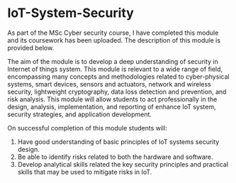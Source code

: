 # IoT-System-Security

As part of the MSc Cyber security course, I have completed this module and its coursework has been uploaded. The description of this module is provided below.

The aim of the module is to develop a deep understanding of security in Internet of things system. This module is relevant to a wide range of field, encompassing many concepts and methodologies related to cyber-physical systems, smart devices, sensors and actuators, network and wireless security, lightweight cryptography, data loss detection and prevention, and risk analysis. This module will allow students to act professionally in the design, analysis, implementation, and reporting of enhance IoT system, security strategies, and application development. 

On successful completion of this module students will: 
1) Have good understanding of basic principles of IoT systems security design.
2) Be able to identify risks related to both the hardware and software.
3) Develop analytical skills related the key security principles and practical skills that may 
be used to mitigate risks in IoT. 
